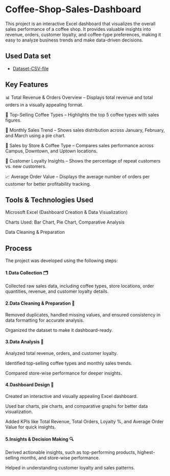 # Coffee-Shop-Sales-Dashboard
This project is an interactive Excel dashboard that visualizes the overall sales performance of a coffee shop. It provides valuable insights into revenue, orders, customer loyalty, and coffee-type preferences, making it easy to analyze business trends and make data-driven decisions.

## Used Data set
- <a href= "https://github.com/AniruddhTiwari532/Coffee-Shop-Sales-Dashboard/blob/main/coffee_shop_sales.csv">Dataset-CSV-file</a>

## Key Features

📊 Total Revenue & Orders Overview – Displays total revenue and total orders in a visually appealing format.

🥇 Top-Selling Coffee Types – Highlights the top 5 coffee types with sales figures.

📅 Monthly Sales Trend – Shows sales distribution across January, February, and March using a pie chart.

🏪 Sales by Store & Coffee Type – Compares sales performance across Campus, Downtown, and Uptown locations.

🎯 Customer Loyalty Insights – Shows the percentage of repeat customers vs. new customers.

📈 Average Order Value – Displays the average number of orders per customer for better profitability tracking.

## Tools & Technologies Used

Microsoft Excel (Dashboard Creation & Data Visualization)

Charts Used: Bar Chart, Pie Chart, Comparative Analysis

Data Cleaning & Preparation

## Process

The project was developed using the following steps:

#### 1.Data Collection 🗂️

Collected raw sales data, including coffee types, store locations, order quantities, revenue, and customer loyalty details.

#### 2.Data Cleaning & Preparation 🧹

Removed duplicates, handled missing values, and ensured consistency in data formatting for accurate analysis.

Organized the dataset to make it dashboard-ready.

#### 3.Data Analysis 📑

Analyzed total revenue, orders, and customer loyalty.

Identified top-selling coffee types and monthly sales trends.

Compared store-wise performance for deeper insights.

#### 4.Dashboard Design 🎨

Created an interactive and visually appealing Excel dashboard.

Used bar charts, pie charts, and comparative graphs for better data visualization.

Added KPIs like Total Revenue, Total Orders, Loyalty %, and Average Order Value for quick insights.

#### 5.Insights & Decision Making 🔍

Derived actionable insights, such as top-performing products, highest-selling months, and store-wise performance.

Helped in understanding customer loyalty and sales patterns.
